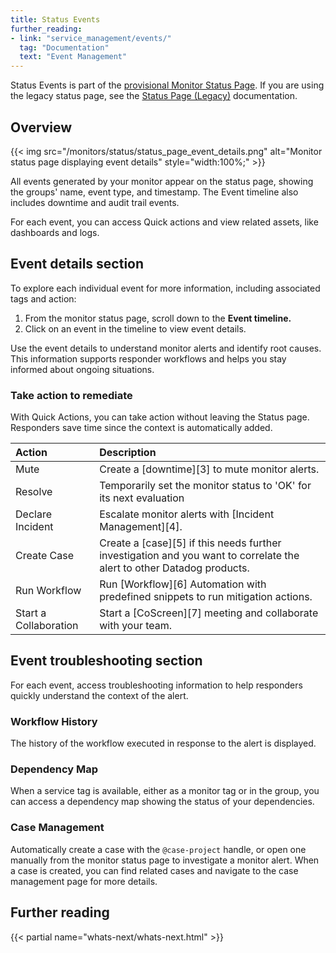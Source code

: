 ```yaml
---
title: Status Events
further_reading:
- link: "service_management/events/"
  tag: "Documentation"
  text: "Event Management"
---
```


<div class="alert alert-info">Status Events is part of the <a href="monitors/status/status_page">provisional Monitor Status Page</a>. If you are using the legacy status page, see the <a href="/monitors/status/status_legacy">Status Page (Legacy)</a> documentation.</div>

## Overview

{{< img src="/monitors/status/status_page_event_details.png" alt="Monitor status page displaying event details" style="width:100%;" >}}

All events generated by your monitor appear on the status page, showing the groups' name, event type, and timestamp. The Event timeline also includes downtime and audit trail events.

For each event, you can access Quick actions and view related assets, like dashboards and logs.

## Event details section

To explore each individual event for more information, including associated tags and action:

1. From the monitor status page, scroll down to the **Event timeline.**   
2. Click on an event in the timeline to view event details.  
   
Use the event details to understand monitor alerts and identify root causes. This information supports responder workflows and helps you stay informed about ongoing situations. 

### Take action to remediate

With Quick Actions, you can take action without leaving the Status page. Responders save time since the context is automatically added.

| Action | Description |
| :---- | :---- |
| Mute  | Create a [downtime][3] to mute monitor alerts. |
| Resolve | Temporarily set the monitor status to 'OK' for its next evaluation |
| Declare Incident | Escalate monitor alerts with [Incident Management][4]. |
| Create Case | Create a [case][5] if this needs further investigation and you want to correlate the alert to other Datadog products. |
| Run Workflow | Run [Workflow][6] Automation with predefined snippets to run mitigation actions. |
| Start a Collaboration | Start a [CoScreen][7] meeting and collaborate with your team. |

## Event troubleshooting section

For each event, access troubleshooting information to help responders quickly understand the context of the alert.

### Workflow History

The history of the workflow executed in response to the alert is displayed.

### Dependency Map

When a service tag is available, either as a monitor tag or in the group, you can access a dependency map showing the status of your dependencies.

### Case Management

Automatically create a case with the `@case-project` handle, or open one manually from the monitor status page to investigate a monitor alert. When a case is created, you can find related cases and navigate to the case management page for more details.

## Further reading

{{< partial name="whats-next/whats-next.html" >}}